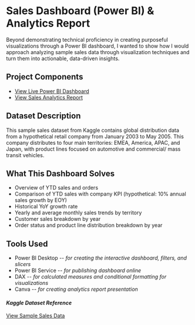 # Sales Dashboard (Power BI) & Analytics Report 
Beyond demonstrating technical proficiency in creating purposeful visualizations through a Power BI dashboard, I wanted to show how I would approach analyzing sample sales data through visualization techniques and turn them into actionable, data-driven insights.

## Project Components
- [View Live Power BI Dashboard](https://app.powerbi.com/view?r=eyJrIjoiYzc0YmU5Y2YtYzFjZC00YmVjLWFiNmEtODZkOTc1NzhiNzI5IiwidCI6ImYzNGEzNWJkLWE2NWQtNDYwNS1iMGZhLWQyNTcxZjgzMWY1ZSIsImMiOjEwfQ%3D%3D&pageName=11fa34c1c28edbfe9ae6)
- [View Sales Analytics Report](https://drive.google.com/file/d/1bB6ENSY0k5XWyleP6v6EV8wOMtwgtgru/view?usp=sharing)

## Dataset Description
This sample sales dataset from Kaggle contains global distribution data from a hypothetical retail company from January 2003 to May 2005. This company distributes to four main territories: EMEA, America, APAC, and Japan, with product lines focused on automotive and commercial/ mass transit vehicles. 

## What This Dashboard Solves
- Overview of YTD sales and orders
- Comparison of YTD sales with company KPI (hypothetical: 10% annual sales growth by EOY)
- Historical YoY growth rate
- Yearly and average monthly sales trends by territory
- Customer sales breakdown by year
- Order status and product line distribution breakdown by year

## Tools Used
- Power BI Desktop -- _for creating the interactive dashboard, filters, and slicers_
- Power BI Service -- _for publishing dashboard online_
- DAX -- _for calculated measures and conditional formatting for visualizations_
- Canva -- _for creating analytics report presentation_

#### *Kaggle Dataset Reference*
[View Sample Sales Data](https://www.kaggle.com/datasets/kyanyoga/sample-sales-data?resource=download)

